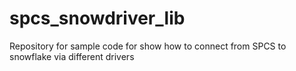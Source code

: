 # spcs_snowdriver_lib
Repository for sample code for show how to connect from SPCS to snowflake via different drivers
